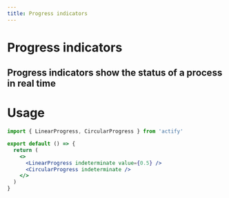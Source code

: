 ```yaml
---
title: Progress indicators
---
```


# Progress indicators

## Progress indicators show the status of a process in real time

# Usage

<usage name="progress"></usage>

```jsx
import { LinearProgress, CircularProgress } from 'actify'

export default () => {
  return (
    <>
      <LinearProgress indeterminate value={0.5} />
      <CircularProgress indeterminate />
    </>
  )
}
```

